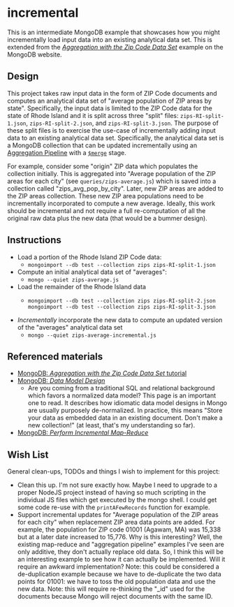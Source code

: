 # incremental

This is an intermediate MongoDB example that showcases how you might incrementally load input data into an existing
analytical data set. This is extended from the [*Aggregation with the Zip Code Data Set*](https://docs.mongodb.com/manual/tutorial/aggregation-zip-code-data-set/)
example on the MongoDB website.

## Design

This project takes raw input data in the form of ZIP Code documents and computes an analytical data set of "average
population of ZIP areas by state". Specifically, the input data is limited to the ZIP Code data for the state of Rhode Island
and it is split across three "split" files: `zips-RI-split-1.json`, `zips-RI-split-2.json`, and `zips-RI-split-3.json`.
The purpose of these split files is to exercise the use-case of incrementally adding input data to an existing analytical
data set. Specifically, the analytical data set is a MongoDB collection that can be updated incrementally using an [Aggregation Pipeline](https://docs.mongodb.com/manual/core/aggregation-pipeline/)
with a [`$merge`](https://docs.mongodb.com/manual/reference/operator/aggregation/merge/#pipe._S_merge) stage.

For example, consider some "origin" ZIP data which populates the collection initially. This is aggregated into "Average
population of the ZIP areas for each city" (see `queries/zips-average.js`) which is saved into a collection called "zips_avg_pop_by_city".
Later, new ZIP areas are added to the ZIP areas collection. These new ZIP area populations need to be incrementally
incorporated to compute a new average. Ideally, this work should be incremental and not require a full re-computation
of all the original raw data plus the new data (that would be a bummer design).

## Instructions

* Load a portion of the Rhode Island ZIP Code data:
  * `mongoimport --db test --collection zips zips-RI-split-1.json`
* Compute an initial analytical data set of "averages":
  * `mongo --quiet zips-average.js`
* Load the remainder of the Rhode Island data
  * ```
    mongoimport --db test --collection zips zips-RI-split-2.json
    mongoimport --db test --collection zips zips-RI-split-3.json
    ```
* *Incrementally* incorporate the new data to compute an updated version of the "averages" analytical data set
  * `mongo --quiet zips-average-incremental.js`

## Referenced materials

* [MongoDB: *Aggregation with the Zip Code Data Set* tutorial](https://docs.mongodb.com/manual/tutorial/aggregation-zip-code-data-set/)
* [MongoDB: *Data Model Design*](https://docs.mongodb.com/manual/core/data-model-design)
    * Are you coming from a traditional SQL and relational background which favors a normalized data model? This page is
      an important one to read. It describes how idiomatic data model designs in Mongo are usually purposely de-normalized.
      In practice, this means "Store your data as embedded data in an existing document. Don't make a new collection!" (at
      least, that's my understanding so far).
* [MongoDB: *Perform Incremental Map-Reduce*](https://docs.mongodb.com/manual/tutorial/perform-incremental-map-reduce/)

## Wish List

General clean-ups, TODOs and things I wish to implement for this project:

* Clean this up. I'm not sure exactly how. Maybe I need to upgrade to a proper NodeJS project instead of having so much
  scripting in the individual JS files which get executed by the mongo shell. I could get some code re-use with the `printAFewRecords`
  function for example.
* Support incremental updates for "Average population of the ZIP areas for each city" when replacement ZIP area
  data points are added. For example, the population for ZIP code 01001 (Agawam, MA) was 15,338 but at a later date increased
  to 15,776. Why is this interesting? Well, the existing map-reduce and "aggregation pipeline" examples I've seen are only
  additive, they don't actually replace old data. So, I think this will be an interesting example to see how it can actually
  be implemented. Will it require an awkward implementation? Note: this could be considered a de-duplication example because we have
  to de-duplicate the two data points for 01001: we have to toss the old population data and use the new data. Note: this
  will require re-thinking the "_id" used for the documents because Mongo will reject documents with the same ID. 
